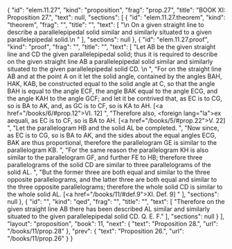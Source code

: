 {
  "id": "elem.11.27",
  "kind": "proposition",
  "frag": "prop.27",
  "title": "BOOK XI: Proposition 27.",
  "text": null,
  "sections": [
    {
      "id": "elem.11.27.theorem",
      "kind": "theorem",
      "frag": "",
      "title": "",
      "text": [
        "\n       On a given straight line to describe a parallelepipedal solid similar and similarly situated to a given parallelepipedal solid.\n      "
      ],
      "sections": null
    },
    {
      "id": "elem.11.27.proof",
      "kind": "proof",
      "frag": "",
      "title": "",
      "text": [
        "Let AB be the given straight line and CD the given parallelepipedal solid; thus it is required to describe on the given straight line AB a parallelepipedal solid similar and similarly situated to the given parallelepipedal solid CD. \n      ",
        "For on the straight line AB and at the point A on it let the solid angle, contained by the angles BAH, HAK, KAB, be constructed equal to the solid angle at C, so that the angle BAH is equal to the angle ECF, the angle BAK equal to the angle ECG, and the angle KAH to the angle GCF; and let it be contrived that, as EC is to CG, so is BA to AK, and, as GC is to CF, so is KA to AH. [<a href=\"/books/6/#prop.12\">VI. 12</a>] ",
        "Therefore also, <foreign lang=\"la\">ex aequali</foreign>, as EC is to CF, so is BA to AH. [<a href=\"/books/5/#prop.22\">V. 22</a>] ",
        "Let the parallelogram HB and the solid AL be completed. ",
        "Now since, as EC is to CG, so is BA to AK, and the sides about the equal angles ECG, BAK are thus proportional, therefore the parallelogram GE is similar to the parallelogram KB. ",
        "For the same reason the parallelogram KH is also similar to the parallelogram GF, and further FE to HB; therefore three parallelograms of the solid CD are similar to three parallelograms of the solid AL. ",
        "But the former three are both equal and similar to the three opposite parallelograms, and the latter three are both equal and similar to the three opposite parallelograms; therefore the whole solid CD is similar to the whole solid AL. [<a href=\"/books/11/#def.9\">XI. Def. 9</a>] "
      ],
      "sections": null
    },
    {
      "id": "",
      "kind": "qed",
      "frag": "",
      "title": "",
      "text": [
        "Therefore on the given straight line AB there has been described AL similar and similarly situated to the given parallelepipedal solid CD. Q. E. F."
      ],
      "sections": null
    }
  ],
  "layout": "proposition",
  "book": 11,
  "next": {
    "text": "Proposition 28.",
    "url": "/books/11/prop.28"
  },
  "prev": {
    "text": "Proposition 26.",
    "url": "/books/11/prop.26"
  }
}
